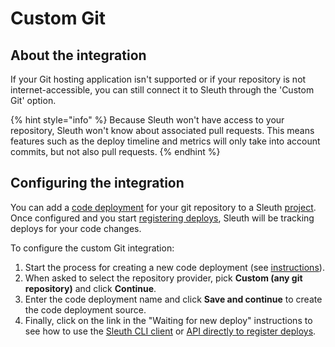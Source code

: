 # Custom Git

## About the integration

If your Git hosting application isn't supported or if your repository is not internet-accessible, you can still connect it to Sleuth through the 'Custom Git' option.

{% hint style="info" %}
Because Sleuth won't have access to your repository, Sleuth won't know about associated pull requests. This means features such as the deploy timeline and metrics will only take into account commits, but not also pull requests.
{% endhint %}

## Configuring the integration

You can add a [code deployment](../../modeling-your-deployments/code-deployments/) for your git repository to a Sleuth [project](../../modeling-your-deployments/projects/). Once configured and you start [registering deploys](../../modeling-your-deployments/code-deployments/how-to-register-a-deploy.md), Sleuth will be tracking deploys for your code changes.

To configure the custom Git integration:

1. Start the process for creating a new code deployment (see [instructions](../../settings/project/code-deployments.md)).
2. When asked to select the repository provider, pick **Custom (any git repository)** and click **Continue**.
3. Enter the code deployment name and click **Save and continue** to create the code deployment source.
4. Finally, click on the link in the "Waiting for new deploy" instructions to see how to use the [Sleuth CLI client](https://github.com/sleuth-io/sleuth-client) or [API directly to register deploys](../../sleuth-api/#deploy-registration).
